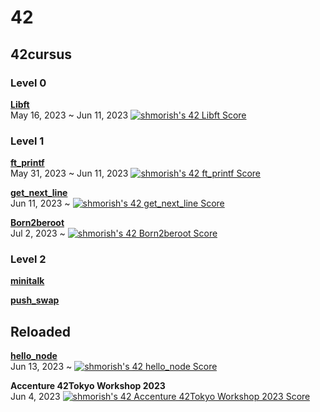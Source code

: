 <h1>42</h1>

<h2>42cursus</h2>

<h3>Level 0</h3>

<a href ="https://github.com/Mori062/libft"><b>Libft</b></a><br>
May 16, 2023 ~ Jun 11, 2023
<a href="https://github.com/JaeSeoKim/badge42"><img src="https://badge42.vercel.app/api/v2/cliqpey3e001608lb2omur6rb/project/3093704" alt="shmorish's 42 Libft Score" /></a>

<h3>Level 1</h3>
<a href ="https://github.com/Mori062/ft_printf"><b>ft_printf</b></a><br>
May 31, 2023 ~ Jun 11, 2023
<a href="https://github.com/JaeSeoKim/badge42"><img src="https://badge42.vercel.app/api/v2/cliqpey3e001608lb2omur6rb/project/3118116" alt="shmorish's 42 ft_printf Score" /></a>

<a href ="https://github.com/Mori062/get_next_line"><b>get_next_line</b></a><br>
Jun 11, 2023 ~
<a href="https://github.com/JaeSeoKim/badge42"><img src="https://badge42.vercel.app/api/v2/cliqpey3e001608lb2omur6rb/project/3118117" alt="shmorish's 42 get_next_line Score" /></a>

<a href ="https://github.com/Mori062/Born2beroot"><b>Born2beroot</b></a><br>
Jul 2, 2023 ~
<a href="https://github.com/JaeSeoKim/badge42"><img src="https://badge42.vercel.app/api/v2/cliqpey3e001608lb2omur6rb/project/3118254" alt="shmorish's 42 Born2beroot Score" /></a>

<h3>Level 2</h3>
<a href ="https://github.com/Mori062/minitalk"><b>minitalk</b></a><br>

<a href ="https://github.com/Mori062/push_swap"><b>push_swap</b></a><br>

<h2>Reloaded</h2>
<a href ="https://github.com/Mori062/hello_node"><b>hello_node</b></a><br>
Jun 13, 2023 ~
<a href="https://github.com/JaeSeoKim/badge42"><img src="https://badge42.vercel.app/api/v2/cliqpey3e001608lb2omur6rb/project/3119750" alt="shmorish's 42 hello_node Score" /></a>

<b>Accenture 42Tokyo Workshop 2023</b><br>
Jun 4, 2023
<a href="https://github.com/JaeSeoKim/badge42"><img src="https://badge42.vercel.app/api/v2/cliqpey3e001608lb2omur6rb/project/3110608" alt="shmorish's 42 Accenture 42Tokyo Workshop 2023 Score" /></a>
